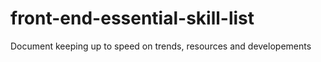 # front-end-essential-skill-list
Document keeping up to speed on trends, resources and developements
